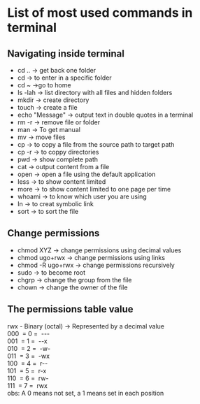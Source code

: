# List of most used commands in terminal

## Navigating inside terminal

- cd .. -> get back one folder
- cd <path of the folder> -> to enter in a specific folder
- cd ~ ->go to home
- ls -lah -> list directory with all files and hidden folders
- mkdir -> create directory
- touch -> create a file
- echo "Message" -> output text in double quotes in a terminal 
- rm -r -> remove file or folder
- man -> To get manual
- mv <source path> <target path> -> move files
- cp <source path> <target path> -> to copy a file from the source path to target path
- cp -r <source path> <target path> -> to coppy directories 
- pwd -> show complete path
- cat <path of file> -> output content from a file
- open <path of file> -> open a file using the default application
- less -> to show content limited
- more -> to show content limited to one page per time
- whoami -> to know which user you are using
- ln -> to creat symbolic link
- sort -> to sort the file
 

## Change permissions

- chmod XYZ <name of the file> -> change permissions using decimal values
- chmod ugo+rwx <name of the file> -> change permissions using links
- chmod -R ugo+rwx -> change permissions recursively
- sudo -> to become root
- chgrp -> change the group from the file
- chown -> change the owner of the file

## The permissions table value
rwx - Binary (octal) -> Represented by a decimal value <br>
000 &nbsp;= 0 =&nbsp; --- <br>
001 &nbsp;= 1 =&nbsp; --x <br>
010 &nbsp;= 2 =&nbsp; -w- <br>
011 &nbsp;= 3 =&nbsp; -wx <br>
100 &nbsp;= 4 =&nbsp; r-- <br>
101 &nbsp;= 5 =&nbsp; r-x <br>
110 &nbsp;= 6 =&nbsp; rw- <br>
111 &nbsp;= 7 =&nbsp; rwx <br>
obs: A 0 means not set, a 1 means set in each position
